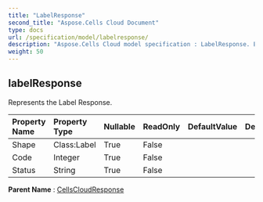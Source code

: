 ```yaml
---
title: "LabelResponse"
second_title: "Aspose.Cells Cloud Document"
type: docs
url: /specification/model/labelresponse/
description: "Aspose.Cells Cloud model specification : LabelResponse. Effortlessly handle Excel and other spreadsheet documents with features like opening, generating, editing, splitting, merging, comparing, and converting."
weight: 50
---
```


## **labelResponse**

Represents the Label Response. 

| Property Name | Property Type | Nullable |  ReadOnly | DefaultValue | Description | 
| :- | :- | :- |:- |  :- | :- |
| Shape | Class:Label | True |  False |  |  |  
| Code | Integer | True |  False |  |  |  
| Status | String | True |  False |  |  |  

**Parent Name** : [CellsCloudResponse](cellscloudresponse)

